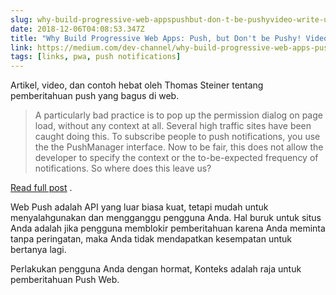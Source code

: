 ```yaml
---
slug: why-build-progressive-web-appspushbut-don-t-be-pushyvideo-write-up
date: 2018-12-06T04:08:53.347Z
title: "Why Build Progressive Web Apps: Push, but Don't be Pushy! Video Write-Up"
link: https://medium.com/dev-channel/why-build-progressive-web-apps-push-but-dont-be-pushy-video-write-up-aa78296886e
tags: [links, pwa, push notifications]
---
```

Artikel, video, dan contoh hebat oleh Thomas Steiner tentang pemberitahuan push yang bagus di web.

> A particularly bad practice is to pop up the permission dialog on page load, without any context at all. Several high traffic sites have been caught doing this. To subscribe people to push notifications, you use the the PushManager interface. Now to be fair, this does not allow the developer to specify the context or the to-be-expected frequency of notifications. So where does this leave us?

[Read full post](https://medium.com/dev-channel/why-build-progressive-web-apps-push-but-dont-be-pushy-video-write-up-aa78296886e) .

Web Push adalah API yang luar biasa kuat, tetapi mudah untuk menyalahgunakan dan mengganggu pengguna Anda. Hal buruk untuk situs Anda adalah jika pengguna memblokir pemberitahuan karena Anda meminta tanpa peringatan, maka Anda tidak mendapatkan kesempatan untuk bertanya lagi.

Perlakukan pengguna Anda dengan hormat, Konteks adalah raja untuk pemberitahuan Push Web.

